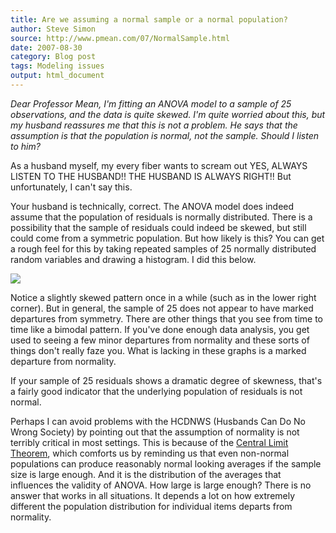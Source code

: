 ```yaml
---
title: Are we assuming a normal sample or a normal population?
author: Steve Simon
source: http://www.pmean.com/07/NormalSample.html
date: 2007-08-30
category: Blog post
tags: Modeling issues
output: html_document
---
```


*Dear Professor Mean, I'm fitting an ANOVA model to a sample of 25
observations, and the data is quite skewed. I'm quite worried about
this, but my husband reassures me that this is not a problem. He says
that the assumption is that the population is normal, not the sample.
Should I listen to him?*

<!---More--->

As a husband myself, my every fiber wants to scream out YES, ALWAYS
LISTEN TO THE HUSBAND!! THE HUSBAND IS ALWAYS RIGHT!! But
unfortunately, I can't say this.

Your husband is technically, correct. The ANOVA model does indeed
assume that the population of residuals is normally distributed. There
is a possibility that the sample of residuals could indeed be skewed,
but still could come from a symmetric population. But how likely is
this? You can get a rough feel for this by taking repeated samples of
25 normally distributed random variables and drawing a histogram. I
did this below.

![](http://www.pmean.com/images/images/07/NormalSample01.gif)

Notice a slightly skewed pattern once in a while (such as in the lower
right corner). But in general, the sample of 25 does not appear to
have marked departures from symmetry. There are other things that you
see from time to time like a bimodal pattern. If you've done enough
data analysis, you get used to seeing a few minor departures from
normality and these sorts of things don't really faze you. What is
lacking in these graphs is a marked departure from normality.

If your sample of 25 residuals shows a dramatic degree of skewness,
that's a fairly good indicator that the underlying population of
residuals is not normal.

Perhaps I can avoid problems with the HCDNWS (Husbands Can Do No Wrong
Society) by pointing out that the assumption of normality is not
terribly critical in most settings. This is because of the [Central
Limit Theorem](../ask/clt.asp), which comforts us by reminding us that
even non-normal populations can produce reasonably normal looking
averages if the sample size is large enough. And it is the
distribution of the averages that influences the validity of ANOVA.
How large is large enough? There is no answer that works in all
situations. It depends a lot on how extremely different the population
distribution for individual items departs from normality.

